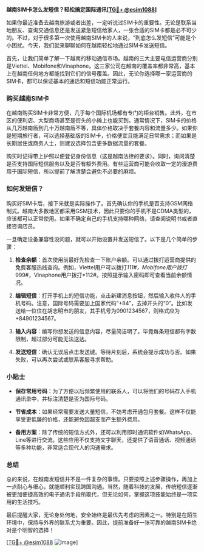 **越南SIM卡怎么发短信？轻松搞定国际通讯[[TG💪+ @esim1088](https://t.me/s/esim1088)]**

如果你最近准备去越南旅游或者出差，一定听说过SIM卡的重要性。无论是联系当地朋友、查询交通信息还是发送紧急短信给家人，一张合适的SIM卡都是必不可少的。不过，对于很多第一次使用越南SIM卡的人来说，“到底怎么发短信”可能是个小困扰。今天，我们就来聊聊如何在越南轻松地通过SIM卡发送短信。

首先，让我们简单了解一下越南的移动通信市场。越南的三大主要电信运营商分别是Viettel、Mobifone和Vinaphone。这三家公司在越南的覆盖率都非常高，基本上在越南任何地方都能找到它们的信号覆盖。因此，无论你选择哪一家运营商的SIM卡，都可以保证基本的通话和短信功能正常运行。

### 购买越南SIM卡

在越南购买SIM卡非常方便，几乎每个国际机场都有专门的柜台销售。此外，在市区的便利店、大型商场甚至是街头的小摊上也能买到。通常情况下，SIM卡的价格从几万越南盾到几十万越南盾不等，具体价格取决于套餐内容和流量多少。如果你是短期旅行者，可以选择基础版的SIM卡，价格便宜且能满足日常需求；而如果是长期居住或商务人士，则建议选择包含更多数据流量的套餐。

购买时记得带上护照以便登记身份信息（这是越南法律的要求）。同时，询问清楚是否支持国际短信服务以及是否有额外费用。有些运营商可能会收取一定的漫游费用于国际短信，所以提前了解清楚会避免不必要的麻烦。

### 如何发短信？

购买好SIM卡后，接下来就是实际操作了。首先确认你的手机是否支持GSM网络制式。越南大多数地区都采用GSM技术，因此只要你的手机不是CDMA类型的，应该都可以正常使用。如果不确定自己的手机支持哪种网络，请查阅说明书或者直接咨询店员。

一旦确定设备兼容性没问题，就可以开始设置并发送短信了。以下是几个简单的步骤：

1. **检查余额**：首次使用前最好先检查一下账户余额。可以通过拨打运营商提供的免费客服热线查询。例如，Viettel用户可以拨打*111#，Mobifone用户拨打*999#，Vinaphone用户拨打*112#。按照提示输入密码即可查看当前余额情况。
   
2. **编辑短信**：打开手机上的短信功能，点击新建消息按钮，然后输入收件人的手机号码。注意，国际号码需要加上国家代码“+84”，去掉开头的“0”。比如发送给一位住在胡志明市的朋友，其手机号为0901234567，则格式应为+84901234567。

3. **输入内容**：编写你想发送的信息内容，尽量简洁明了。毕竟每条短信都有字数限制，超过部分可能无法送达。

4. **发送短信**：确认无误后点击发送键。等待片刻后，系统会提示成功与否。如果失败，可以再次尝试或联系客服寻求帮助。

### 小贴士

- **保存常用号码**：为了方便以后频繁使用的联系人，可以将他们的号码存入手机通讯录中，并标注清楚是否为国际号码。
  
- **节省成本**：如果经常需要发送大量短信，不妨考虑开通包月套餐。这样不仅能享受更低廉的价格，还能避免因超支而产生额外费用。

- **备用方案**：除了传统的短信方式外，还可以利用即时通讯软件如WhatsApp、Line等进行交流。这些应用不仅支持文字聊天，还提供了语音通话、视频通话等多种功能，非常适合现代人的沟通需求。

### 总结

总的来说，在越南发短信并不是一件复杂的事情。只要按照上述步骤操作，再加上一点耐心与细心，就能顺利实现跨国沟通。当然，随着科技的发展，传统短信逐渐被更加便捷高效的电子通讯手段所取代，但无论如何，掌握这项技能始终是一项实用的生活技巧。

最后提醒大家，无论身处何地，安全始终是最优先考虑的因素之一。特别是在陌生环境中，保持与外界的联系尤为重要。因此，提前准备好一张可靠的越南SIM卡绝对是个明智的选择！

[[TG💪+ @esim1088](https://t.me/s/esim1088) ![Image](https://i.postimg.cc/4NQfJmqS/Snipaste-2025-05-13-00-14-12.png)]